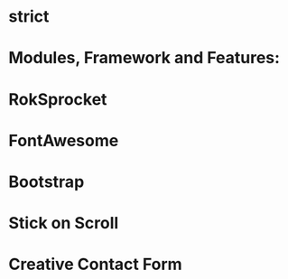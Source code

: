 # strict

# Modules, Framework and Features:
# RokSprocket
# FontAwesome
# Bootstrap
# Stick on Scroll
# Creative Contact Form
